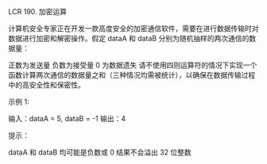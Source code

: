 LCR 190. 加密运算

计算机安全专家正在开发一款高度安全的加密通信软件，需要在进行数据传输时对数据进行加密和解密操作。假定 dataA 和 dataB 分别为随机抽样的两次通信的数据量：

正数为发送量
负数为接受量
0 为数据遗失
请不使用四则运算符的情况下实现一个函数计算两次通信的数据量之和（三种情况均需被统计），以确保在数据传输过程中的高安全性和保密性。

 

示例 1:

输入：dataA = 5, dataB = -1
输出：4
 

提示：

dataA 和 dataB 均可能是负数或 0
结果不会溢出 32 位整数